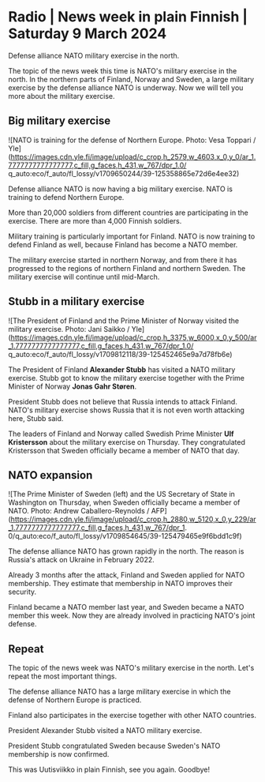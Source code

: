# Radio \| News week in plain Finnish \| Saturday 9 March 2024

Defense alliance NATO military exercise in the north.

The topic of the news week this time is NATO's military exercise in the north. In the northern parts of Finland, Norway and Sweden, a large military exercise by the defense alliance NATO is underway. Now we will tell you more about the military exercise.

## Big military exercise

![NATO is training for the defense of Northern Europe. Photo: Vesa Toppari / Yle](https://images.cdn.yle.fi/image/upload/c_crop,h_2579,w_4603,x_0,y_0/ar_1.7777777777777777,c_fill,g_faces,h_431,w_767/dpr_1.0/ q_auto:eco/f_auto/fl_lossy/v1709650244/39-125358865e72d6e4ee32)

Defense alliance NATO is now having a big military exercise. NATO is training to defend Northern Europe.

More than 20,000 soldiers from different countries are participating in the exercise. There are more than 4,000 Finnish soldiers.

Military training is particularly important for Finland. NATO is now training to defend Finland as well, because Finland has become a NATO member.

The military exercise started in northern Norway, and from there it has progressed to the regions of northern Finland and northern Sweden. The military exercise will continue until mid-March.

## Stubb in a military exercise

![The President of Finland and the Prime Minister of Norway visited the military exercise. Photo: Jani Saikko / Yle](https://images.cdn.yle.fi/image/upload/c_crop,h_3375,w_6000,x_0,y_500/ar_1.7777777777777777,c_fill,g_faces,h_431,w_767/dpr_1.0/ q_auto:eco/f_auto/fl_lossy/v1709812118/39-125452465e9a7d78fb6e)

The President of Finland **Alexander Stubb** has visited a NATO military exercise. Stubb got to know the military exercise together with the Prime Minister of Norway **Jonas Gahr Støren**.

President Stubb does not believe that Russia intends to attack Finland. NATO's military exercise shows Russia that it is not even worth attacking here, Stubb said.

The leaders of Finland and Norway called Swedish Prime Minister **Ulf Kristersson** about the military exercise on Thursday. They congratulated Kristersson that Sweden officially became a member of NATO that day.

## NATO expansion

![The Prime Minister of Sweden (left) and the US Secretary of State in Washington on Thursday, when Sweden officially became a member of NATO. Photo: Andrew Caballero-Reynolds / AFP](https://images.cdn.yle.fi/image/upload/c_crop,h_2880,w_5120,x_0,y_229/ar_1.7777777777777777,c_fill,g_faces,h_431,w_767/dpr_1. 0/q_auto:eco/f_auto/fl_lossy/v1709854645/39-125479465e9f6bdd1c9f)

The defense alliance NATO has grown rapidly in the north. The reason is Russia's attack on Ukraine in February 2022.

Already 3 months after the attack, Finland and Sweden applied for NATO membership. They estimate that membership in NATO improves their security.

Finland became a NATO member last year, and Sweden became a NATO member this week. Now they are already involved in practicing NATO's joint defense.

## Repeat

The topic of the news week was NATO's military exercise in the north. Let's repeat the most important things.

The defense alliance NATO has a large military exercise in which the defense of Northern Europe is practiced.

Finland also participates in the exercise together with other NATO countries.

President Alexander Stubb visited a NATO military exercise.

President Stubb congratulated Sweden because Sweden's NATO membership is now confirmed.

This was Uutisviikko in plain Finnish, see you again. Goodbye!

